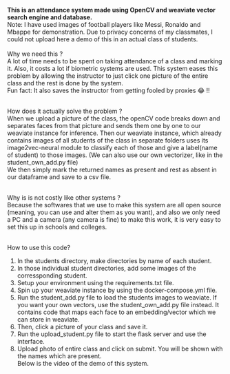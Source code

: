 **This is an attendance system made using OpenCV and weaviate vector search engine and database.**<br>
Note: I have used images of football players like Messi, Ronaldo and Mbappe for demonstration.
Due to privacy concerns of my classmates, I could not upload here a demo of this in an actual class of 
students. <br><br>
Why we need this ? <br>
A lot of time needs to be spent on taking attendance of a class and marking it. Also, it costs a lot 
if biometric systems are used. This system eases this problem by allowing the instructor to just click one
picture of the entire class and the rest is done by the system. <br>
Fun fact: It also saves the instructor from getting fooled by proxies 😂 !! <br><br>

How does it actually solve the problem ?<br>
When we upload a picture of the class, the openCV code breaks down and separates faces from that picture and sends them one by one to our weaviate instance for inference.
Then our weaviate instance, which already contains images of all students of the class in separate folders
uses its image2vec-neural module to classify each of those and give a label(name of student) to those images.
(We can also use our own vectorizer, like in the student_own_add.py file)<br>
We then simply mark the returned names as present and rest as absent in our dataframe and save to a csv file.<br><br>

Why is is not costly like other systems ?<br>
Because the softwares that we use to make this system are all open source (meaning, you can use and alter them as you want), and also we only need a PC and a camera (any camera is fine) to make this work, it is very easy to set this up in schools and colleges.
<br><br>

How to use this code?<br>
1. In the students directory, make directories by name of each student.<br>
2. In those individual student directories, add some images of the corressponding student.<br>
3. Setup your environment using the requirements.txt file.
4. Spin up your weaviate instance by using the docker-compose.yml file.<br>
5. Run the student_add.py file to load the students images to weaviate. If you want your own vectors, use the 
student_own_add.py file instead. It contains code that maps each face to an embedding/vector which we can
store in weaviate.<br>
6. Then, click a picture of your class and save it.<br>
7. Run the upload_student.py file to start the flask server and use the interface.<br>
8. Upload photo of entire class and click on submit. You will be shown with the names which are present.<br>
Below is the video of the demo of this system.
